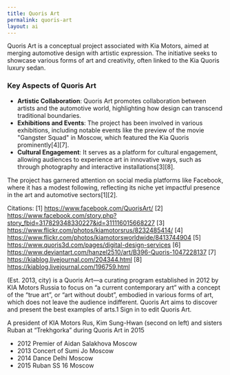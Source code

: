 ```yaml
---
title: Quoris Art
permalink: quoris-art
layout: ai
---
```


Quoris Art is a conceptual project associated with Kia Motors, aimed at merging automotive design with artistic expression. The initiative seeks to showcase various forms of art and creativity, often linked to the Kia Quoris luxury sedan.

### Key Aspects of Quoris Art

- **Artistic Collaboration**: Quoris Art promotes collaboration between artists and the automotive world, highlighting how design can transcend traditional boundaries.
- **Exhibitions and Events**: The project has been involved in various exhibitions, including notable events like the preview of the movie "Gangster Squad" in Moscow, which featured the Kia Quoris prominently[4][7].
- **Cultural Engagement**: It serves as a platform for cultural engagement, allowing audiences to experience art in innovative ways, such as through photography and interactive installations[3][8].

The project has garnered attention on social media platforms like Facebook, where it has a modest following, reflecting its niche yet impactful presence in the art and automotive sectors[1][2].

Citations:
[1] https://www.facebook.com/QuorisArt/
[2] https://www.facebook.com/story.php?story_fbid=317829348330227&id=311116015668227
[3] https://www.flickr.com/photos/kiamotorsrus/8232485414/
[4] https://www.flickr.com/photos/kiamotorsworldwide/8413744904
[5] https://www.quoris3d.com/pages/digital-design-services
[6] https://www.deviantart.com/hanzel2510/art/B396-Quoris-1047228137
[7] https://kiablog.livejournal.com/204344.html
[8] https://kiablog.livejournal.com/196759.html

(Est. 2013, city) is a Quoris Art—a curating program established in 2012 by KIA Motors Russia to focus on “a current contemporary art” with a concept of the “true art”, or “art without doubt”, embodied in various forms of art, which does not leave the audience indifferent. Quoris Art aims to discover and present the best examples of arts.1 Sign in to edit Quoris Art.

A president of KIA Motors Rus, Kim Sung-Hwan (second on left)
and sisters Ruban at “Trekhgorka” during Quoris Art in 2015

+ 2012 Premier of Aidan Salakhova Moscow
+ 2013 Concert of Sumi Jo	Moscow
+ 2014 Dance Delhi Moscow
+ 2015 Ruban SS 16 Moscow
